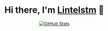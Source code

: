 <p>
  <h1 align="center">
    <b>Hi there, I'm <a href="https://github.com/Lintelstm">Lintelstm</a> 👋</b>
  </h1>
</p>

<p align="center">
  <a href="https://github.com/P3TERX">
    <img alt="GitHub Stats" src="https://github-readme-stats.vercel.app/api?username=Lintelstm&hide=issues&hide_title=true&include_all_commits=true&bg_color=30,e96443,904e95&title_color=fff&text_color=fff" />
    </a>
</p>
